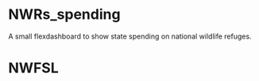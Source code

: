 # NWRs_spending
A small flexdashboard to show state spending on national wildlife refuges.

# NWFSL
